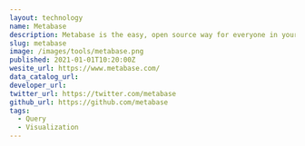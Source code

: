 ```yaml
---
layout: technology
name: Metabase
description: Metabase is the easy, open source way for everyone in your company to ask questions and learn from data. Anyone on your team can get answers to questions about your data with just a few clicks, whether it's the CEO or Customer Support. When the questions get more complicated, SQL and our notebook editor are there for the data savvy.
slug: metabase
image: /images/tools/metabase.png
published: 2021-01-01T10:20:00Z
wesite_url: https://www.metabase.com/
data_catalog_url:
developer_url:
twitter_url: https://twitter.com/metabase
github_url: https://github.com/metabase
tags:
  - Query
  - Visualization
---
```

